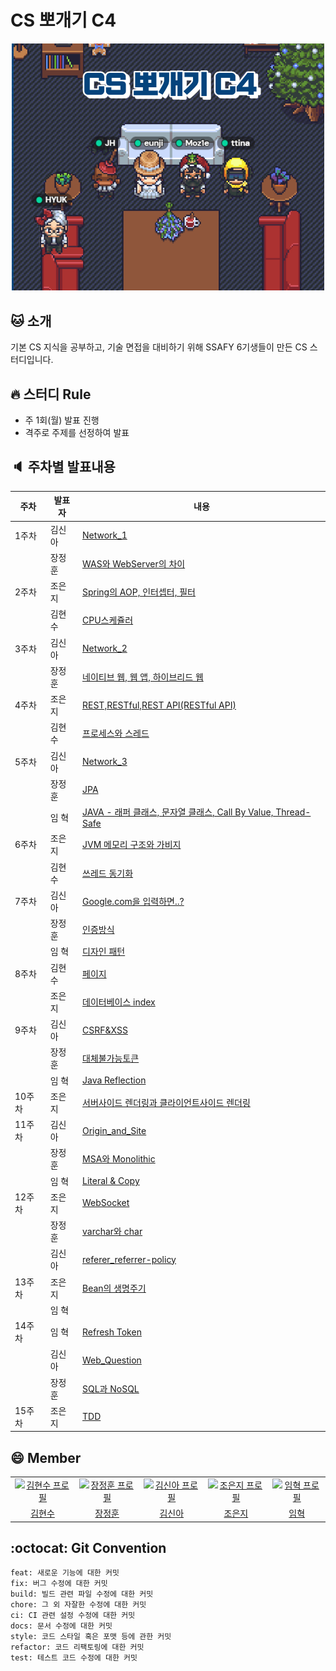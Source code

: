 # CS 뽀개기 C4

<p align="center">
    <img src="https://github.com/Doppio1101/C4/blob/main/img/%EB%8B%A8%EC%B2%B4%EC%82%AC%EC%A7%84.PNG?raw=true" width="500"/>
</p>

## 🐱 소개
기본 CS 지식을 공부하고, 기술 면접을 대비하기 위해 SSAFY 6기생들이 만든 CS 스터디입니다.
<br>

## :fire: 스터디 Rule
- 주 1회(월) 발표 진행
- 격주로 주제를 선정하여 발표

## :speaker: 주차별 발표내용
| 주차 | 발표자 | 내용                                                         |
|--| ------ | ------------------------------------------------------------ |
| 1주차 | 김신아 | [Network_1](https://github.com/Doppio1101/C4/blob/main/Week1/Network_1.pdf) |
|  | 장정훈 | [WAS와 WebServer의 차이](https://github.com/Doppio1101/C4/blob/main/Week1/Web_Server%EC%99%80_WAS.pdf) |
| 2주차 | 조은지 | [Spring의 AOP, 인터셉터, 필터](https://github.com/Doppio1101/C4/blob/main/Week2/Spring%EC%9D%98%20AOP%2C%20%EC%9D%B8%ED%84%B0%EC%85%89%ED%84%B0%2C%20%ED%95%84%ED%84%B0.pdf) |
|  | 김현수 | [CPU스케쥴러](https://github.com/Doppio1101/C4/blob/main/Week2/CPU%20%EC%8A%A4%EC%BC%80%EC%A4%84%EB%9F%AC.pdf) |
| 3주차 | 김신아 | [Network_2](https://github.com/Doppio1101/C4/blob/main/Week3/Network_2.pdf) |
|  | 장정훈 | [네이티브 웹, 웹 앱, 하이브리드 웹](https://github.com/Doppio1101/C4/blob/main/Week3/%EB%84%A4%EC%9D%B4%ED%8B%B0%EB%B8%8C%20%EC%9B%B9%20%ED%95%98%EC%9D%B4%EB%B8%8C%EB%A6%AC%EB%93%9C%20%EC%95%B1.pdf) |
| 4주차 | 조은지 | [REST,RESTful,REST API(RESTful API)](<https://github.com/Doppio1101/C4/blob/main/Week4/REST%2CRESTful%2CREST%20API(RESTful%20API).pdf>) |
|  | 김현수 | [프로세스와 스레드](https://github.com/Doppio1101/C4/blob/main/Week4/%ED%94%84%EB%A1%9C%EC%84%B8%EC%8A%A4%EC%99%80%20%EC%8A%A4%EB%A0%88%EB%93%9C.pdf) |
| 5주차 | 김신아 | [Network_3](https://github.com/Doppio1101/C4/blob/1073d1c7b7abb040f2ce0329293f053971e4ddad/Week5/Network_3.pdf) |
|  | 장정훈 | [JPA](https://github.com/Doppio1101/C4/blob/main/Week5/JPA.pdf) |
|  | 임 혁  | [JAVA - 래퍼 클래스, 문자열 클래스, Call By Value, Thread-Safe](<./Week5/JAVA(Wrapper,String,CallBy,Thread-safe).pdf>) |
| 6주차 | 조은지 | [JVM 메모리 구조와 가비지 ](https://github.com/Doppio1101/C4/blob/main/Week6/JVM%20%EB%A9%94%EB%AA%A8%EB%A6%AC%20%EA%B5%AC%EC%A1%B0%EC%99%80%20%EA%B0%80%EB%B9%84%EC%A7%80%20%EC%BB%AC%EB%A0%89%ED%84%B0.pdf) |
|  |김현수 |[쓰레드 동기화](./Week6/쓰레드%20동기화.pdf)|
|7주차 | 김신아| [Google.com을 입력하면..?](./Week7/search_google_com.pdf)  |
| |장정훈 | [인증방식](./Week7/인증방식.pdf) |
| |임  혁 | [디자인 패턴](./Week7/디자인%20패턴.pdf)|
|8주차 | 김현수| [페이지](./Week8/.pdf)  |
| |조은지 | [데이터베이스 index](https://github.com/Doppio1101/C4/blob/main/Week8/CSstudy%208%EC%A3%BC%EC%B0%A8%20%EB%8D%B0%EC%9D%B4%ED%84%B0%EB%B2%A0%EC%9D%B4%EC%8A%A4%20index.pdf) |
| 9주차 |김신아 | [CSRF&XSS](https://github.com/Doppio1101/C4/blob/main/Week9/CSRF&XSS.pdf) |
|  |장정훈 | [대체불가능토큰](https://github.com/Doppio1101/C4/blob/main/Week9/%EB%8C%80%EC%B2%B4%20%EB%B6%88%EA%B0%80%EB%8A%A5%20%ED%86%A0%ED%81%B0.pdf) |
|  |임  혁 | [Java Reflection](./Week9/Java%20Reflection.md) |
|10주차 | 조은지 | [서버사이드 렌더링과 클라이언트사이드 렌더링](https://github.com/Doppio1101/C4/blob/main/Week10/CSstudy%2010%EC%A3%BC%EC%B0%A8%20SSR%2CCSR.pdf)  |
|11주차 | 김신아 | [Origin_and_Site](./Week11/Origin_and_Site.pdf) |
| | 장정훈 | [MSA와 Monolithic](https://github.com/Doppio1101/C4/blob/main/Week11/MSA%EC%99%80%20Monolithic.pdf) |
| | 임  혁 | [Literal & Copy](./Week11/literal%20&%20Copy.pptx)|
|12주차 | 조은지 | [WebSocket](https://github.com/Doppio1101/C4/blob/main/Week12/CSstudy%2012%EC%A3%BC%EC%B0%A8%20Web%20Socket.pdf)  |
| | 장정훈 | [varchar와 char](https://github.com/Doppio1101/C4/blob/main/Week12/varchar%20%EC%99%80%20char.pdf) |
| | 김신아 | [referer_referrer-policy](./Week12/referer_referrer-policy.pdf) |
|13주차 | 조은지 | [Bean의 생명주기](https://github.com/Doppio1101/C4/blob/main/Week13/CSstudy%2013%EC%A3%BC%EC%B0%A8%20Bean%EC%9D%98%20%EC%83%9D%EB%AA%85%EC%A3%BC%EA%B8%B0.pdf)  |
| | 임    혁 |  |
|14주차 | 임    혁 | [Refresh Token](./Week14/Refresh%20Token.pdf)  |
| | 김신아 | [Web_Question](./Week14/Web_Question.pdf)                    |
| | 장정훈 | [SQL과 NoSQL](https://github.com/Doppio1101/C4/blob/main/Week14/SQL%EA%B3%BC%20NoSQL.pdf) |
|15주차 | 조은지 | [TDD](https://github.com/Doppio1101/C4/blob/main/Week15/CSstudy%2015%EC%A3%BC%EC%B0%A8%20TDD%20%EB%B0%A9%EB%B2%95%EB%A1%A0.pdf)  |








## :smile: Member
<table>
    <tr>
      <td align="center">
        <a href="https://github.com/tomy9729">
          <img src="https://avatars.githubusercontent.com/u/52230306?v=4" alt="김현수 프로필" />
        </a>
      </td>
      <td align="center">
        <a href="https://github.com/Doppio1101">
          <img src="https://avatars.githubusercontent.com/u/74235048?v=4" alt="장정훈 프로필" />
        </a>
      </td>
      <td align="center">
        <a href="https://github.com/dodssockii">
          <img src="https://avatars.githubusercontent.com/u/67838161?v=4" alt="김신아 프로필" />
        </a>
      </td>
      <td align="center">
        <a href="https://github.com/dmswl0311">
          <img src="https://avatars.githubusercontent.com/u/48826021?v=4" alt="조은지 프로필" />
        </a>
      </td>
      <td align="center">
        <a href="https://github.com/Hyuk9606">
          <img src="https://avatars.githubusercontent.com/u/87606735?v=4?v=4" alt="임혁 프로필" />
        </a>
      </td>
    </tr>
    <tr>
      <td align="center">
        <a href="https://github.com/tomy9729">
          김현수<br />
        </a>
      </td>
      <td align="center">
        <a href="https://github.com/Doppio1101">
          장정훈<br />
        </a>
      </td>
      <td align="center">
        <a href="https://github.com/dodssockii">
          김신아<br />
        </a>
      </td>
      <td align="center">
        <a href="https://github.com/dmswl0311">
          조은지<br />
        </a>
      </td>
      <td align="center">
        <a href="https://github.com/Hyuk9606">
          임혁<br />
        </a>
      </td>
    </tr>
  </table>

## :octocat: Git Convention
```
feat: 새로운 기능에 대한 커밋
fix: 버그 수정에 대한 커밋
build: 빌드 관련 파일 수정에 대한 커밋
chore: 그 외 자잘한 수정에 대한 커밋
ci: CI 관련 설정 수정에 대한 커밋
docs: 문서 수정에 대한 커밋
style: 코드 스타일 혹은 포맷 등에 관한 커밋
refactor: 코드 리팩토링에 대한 커밋
test: 테스트 코드 수정에 대한 커밋
```
